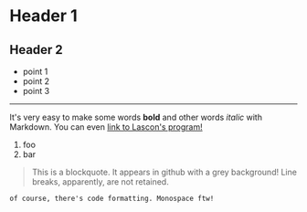 # Header 1
## Header 2
- point 1
- point 2
- point 3

---

It's very easy to make some words **bold** and other words *italic* with Markdown. 
You can even [link to Lascon's program!](http://sisne.org/lascon-vii/program/?lang=en)

1. foo
1. bar

> This is a blockquote.
> It appears in github with a grey background!
> Line breaks, apparently, are not retained.

`of course, there's code formatting. Monospace ftw!`

